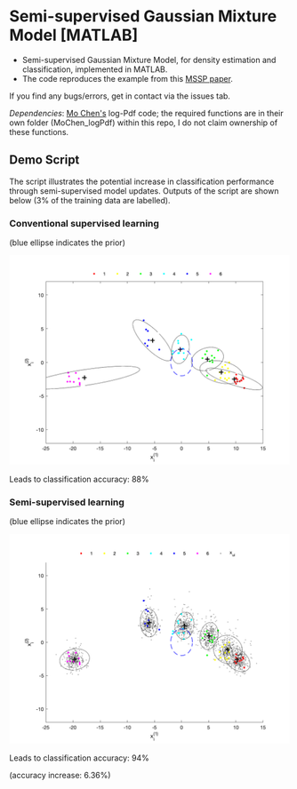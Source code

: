 # Semi-supervised Gaussian Mixture Model [MATLAB]

* Semi-supervised Gaussian Mixture Model, for density estimation and classification, implemented in MATLAB.
* The code reproduces the example from this [MSSP paper](link).

If you find any bugs/errors, get in contact via the issues tab.

*Dependencies*: [Mo Chen's](https://github.com/sth4nth) log-Pdf code; the required functions are in their own folder (MoChen_logPdf) within this repo, I do not claim ownership of these functions.

## Demo Script
The script illustrates the potential increase in classification performance through semi-supervised model updates. Outputs of the script are shown below (3% of the training data are labelled).

### Conventional supervised learning

(blue ellipse indicates the prior)

![](images/supervised.png?raw=true)

Leads to classification accuracy: 88%

### Semi-supervised learning

(blue ellipse indicates the prior)

![](images/semisupervised.png?raw=true)

Leads to classification accuracy: 94%

(accuracy increase: 6.36%)
